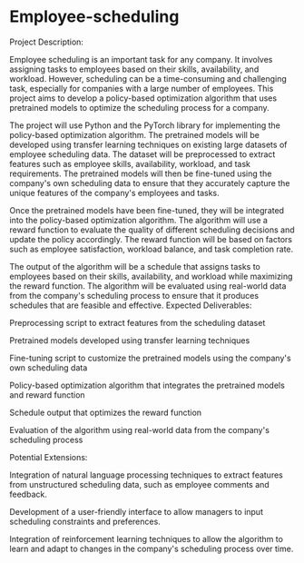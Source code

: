 # Employee-scheduling
Project Description:

Employee scheduling is an important task for any company. It involves assigning tasks to employees based on their skills, availability, and workload. However, scheduling can be a time-consuming and challenging task, especially for companies with a large number of employees. This project aims to develop a policy-based optimization algorithm that uses pretrained models to optimize the scheduling process for a company.

The project will use Python and the PyTorch library for implementing the policy-based optimization algorithm. The pretrained models will be developed using transfer learning techniques on existing large datasets of employee scheduling data. The dataset will be preprocessed to extract features such as employee skills, availability, workload, and task requirements. The pretrained models will then be fine-tuned using the company's own scheduling data to ensure that they accurately capture the unique features of the company's employees and tasks.

Once the pretrained models have been fine-tuned, they will be integrated into the policy-based optimization algorithm. The algorithm will use a reward function to evaluate the quality of different scheduling decisions and update the policy accordingly. The reward function will be based on factors such as employee satisfaction, workload balance, and task completion rate.

The output of the algorithm will be a schedule that assigns tasks to employees based on their skills, availability, and workload while maximizing the reward function. The algorithm will be evaluated using real-world data from the company's scheduling process to ensure that it produces schedules that are feasible and effective.
Expected Deliverables:

Preprocessing script to extract features from the scheduling dataset

Pretrained models developed using transfer learning techniques

Fine-tuning script to customize the pretrained models using the company's own scheduling data

Policy-based optimization algorithm that integrates the pretrained models and reward function

Schedule output that optimizes the reward function

Evaluation of the algorithm using real-world data from the company's scheduling process

Potential Extensions:

Integration of natural language processing techniques to extract features from unstructured scheduling data, such as employee comments and feedback.

Development of a user-friendly interface to allow managers to input scheduling constraints and preferences.

Integration of reinforcement learning techniques to allow the algorithm to learn and adapt to changes in the company's scheduling process over time.
